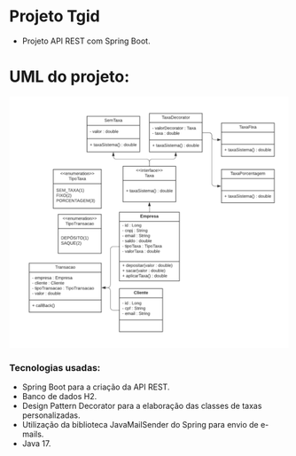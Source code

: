 # Projeto Tgid
* Projeto API REST com Spring Boot.

# UML do projeto:
<img src="assets/uml-projeto-tgid.png" alt="Logo da Minha Empresa">

### Tecnologias usadas:
* Spring Boot para a criação da API REST.
* Banco de dados H2.
* Design Pattern Decorator para a elaboração das classes de taxas personalizadas.
* Utilização da biblioteca JavaMailSender do Spring para envio de e-mails.
* Java 17.
